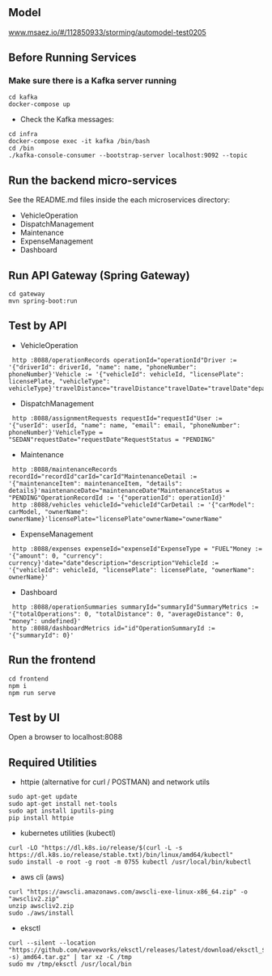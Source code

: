 # 

## Model
www.msaez.io/#/112850933/storming/automodel-test0205

## Before Running Services
### Make sure there is a Kafka server running
```
cd kafka
docker-compose up
```
- Check the Kafka messages:
```
cd infra
docker-compose exec -it kafka /bin/bash
cd /bin
./kafka-console-consumer --bootstrap-server localhost:9092 --topic
```

## Run the backend micro-services
See the README.md files inside the each microservices directory:

- VehicleOperation
- DispatchManagement
- Maintenance
- ExpenseManagement
- Dashboard


## Run API Gateway (Spring Gateway)
```
cd gateway
mvn spring-boot:run
```

## Test by API
- VehicleOperation
```
 http :8088/operationRecords operationId="operationId"Driver := '{"driverId": driverId, "name": name, "phoneNumber": phoneNumber}'Vehicle := '{"vehicleId": vehicleId, "licensePlate": licensePlate, "vehicleType": vehicleType}'travelDistance="travelDistance"travelDate="travelDate"departure="departure"destination="destination"
```
- DispatchManagement
```
 http :8088/assignmentRequests requestId="requestId"User := '{"userId": userId, "name": name, "email": email, "phoneNumber": phoneNumber}'VehicleType = "SEDAN"requestDate="requestDate"RequestStatus = "PENDING"
```
- Maintenance
```
 http :8088/maintenanceRecords recordId="recordId"carId="carId"MaintenanceDetail := '{"maintenanceItem": maintenanceItem, "details": details}'maintenanceDate="maintenanceDate"MaintenanceStatus = "PENDING"OperationRecordId := '{"operationId": operationId}'
 http :8088/vehicles vehicleId="vehicleId"CarDetail := '{"carModel": carModel, "ownerName": ownerName}'licensePlate="licensePlate"ownerName="ownerName"
```
- ExpenseManagement
```
 http :8088/expenses expenseId="expenseId"ExpenseType = "FUEL"Money := '{"amount": 0, "currency": currency}'date="date"description="description"VehicleId := '{"vehicleId": vehicleId, "licensePlate": licensePlate, "ownerName": ownerName}'
```
- Dashboard
```
 http :8088/operationSummaries summaryId="summaryId"SummaryMetrics := '{"totalOperations": 0, "totalDistance": 0, "averageDistance": 0, "money": undefined}'
 http :8088/dashboardMetrics id="id"OperationSummaryId := '{"summaryId": 0}'
```


## Run the frontend
```
cd frontend
npm i
npm run serve
```

## Test by UI
Open a browser to localhost:8088

## Required Utilities

- httpie (alternative for curl / POSTMAN) and network utils
```
sudo apt-get update
sudo apt-get install net-tools
sudo apt install iputils-ping
pip install httpie
```

- kubernetes utilities (kubectl)
```
curl -LO "https://dl.k8s.io/release/$(curl -L -s https://dl.k8s.io/release/stable.txt)/bin/linux/amd64/kubectl"
sudo install -o root -g root -m 0755 kubectl /usr/local/bin/kubectl
```

- aws cli (aws)
```
curl "https://awscli.amazonaws.com/awscli-exe-linux-x86_64.zip" -o "awscliv2.zip"
unzip awscliv2.zip
sudo ./aws/install
```

- eksctl 
```
curl --silent --location "https://github.com/weaveworks/eksctl/releases/latest/download/eksctl_$(uname -s)_amd64.tar.gz" | tar xz -C /tmp
sudo mv /tmp/eksctl /usr/local/bin
```
